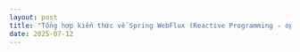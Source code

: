 ```yaml
---
layout: post
title: "Tổng hợp kiến thức về Spring WebFlux (Reactive Programming - optional)"
date: 2025-07-12
---
```

